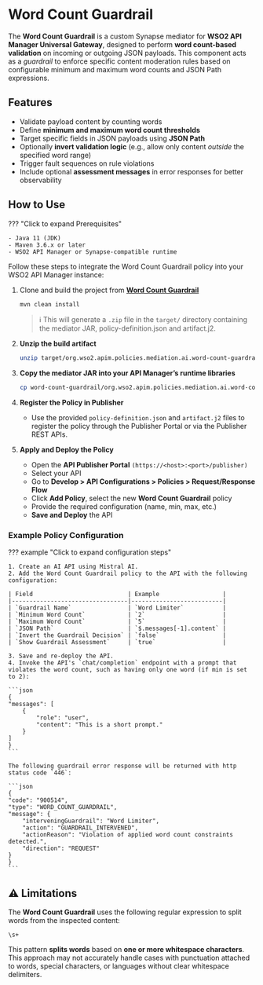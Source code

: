 # Word Count Guardrail

The **Word Count Guardrail** is a custom Synapse mediator for **WSO2 API Manager Universal Gateway**, designed to perform **word count-based validation** on incoming or outgoing JSON payloads. This component acts as a *guardrail* to enforce specific content moderation rules based on configurable minimum and maximum word counts and JSON Path expressions.

## Features

- Validate payload content by counting words
- Define **minimum and maximum word count thresholds**
- Target specific fields in JSON payloads using **JSON Path**
- Optionally **invert validation logic** (e.g., allow only content *outside* the specified word range)
- Trigger fault sequences on rule violations
- Include optional **assessment messages** in error responses for better observability

## How to Use

??? "Click to expand Prerequisites"

    - Java 11 (JDK)
    - Maven 3.6.x or later
    - WSO2 API Manager or Synapse-compatible runtime

Follow these steps to integrate the Word Count Guardrail policy into your WSO2 API Manager instance:

1. Clone and build the project from [**Word Count Guardrail**](https://github.com/wso2-extensions/apim-policies/tree/main/mediation/ai/word-count-guardrail/universal-gw/word-count-guardrail)

    ```bash
    mvn clean install
    ```

    > ℹ️ This will generate a `.zip` file in the `target/` directory containing the mediator JAR, policy-definition.json and artifact.j2.

2. **Unzip the build artifact** 
   ```bash
   unzip target/org.wso2.apim.policies.mediation.ai.word-count-guardrail-<version>-distribution.zip -d word-count-guardrail
   ```

3. **Copy the mediator JAR into your API Manager’s runtime libraries**   
   ```bash
   cp word-count-guardrail/org.wso2.apim.policies.mediation.ai.word-count-guardrail-<version>.jar $APIM_HOME/repository/components/lib/
   ```

4. **Register the Policy in Publisher**  
   - Use the provided `policy-definition.json` and `artifact.j2` files to register the policy through the Publisher Portal or via the Publisher REST APIs.

5. **Apply and Deploy the Policy**
   - Open the **API Publisher Portal** `(https://<host>:<port>/publisher)`
   - Select your API
   - Go to **Develop > API Configurations > Policies > Request/Response Flow**
   - Click **Add Policy**, select the new **Word Count Guardrail** policy
   - Provide the required configuration (name, min, max, etc.)
   - **Save and Deploy** the API

### Example Policy Configuration

??? example "Click to expand configuration steps"

    1. Create an AI API using Mistral AI.
    2. Add the Word Count Guardrail policy to the API with the following configuration:

    | Field                           | Example                  |
    |---------------------------------|--------------------------|
    | `Guardrail Name`                | `Word Limiter`           |
    | `Minimum Word Count`            | `2`                      |
    | `Maximum Word Count`            | `5`                      |
    | `JSON Path`                     | `$.messages[-1].content` |
    | `Invert the Guardrail Decision` | `false`                  |
    | `Show Guardrail Assessment`     | `true`                   |

    3. Save and re-deploy the API.
    4. Invoke the API's `chat/completion` endpoint with a prompt that violates the word count, such as having only one word (if min is set to 2):

    ```json
    {
    "messages": [
        {
            "role": "user",
            "content": "This is a short prompt."
        }
    ]
    }
    ```

    The following guardrail error response will be returned with http status code `446`:

    ```json
    {
    "code": "900514",
    "type": "WORD_COUNT_GUARDRAIL",
    "message": {
        "interveningGuardrail": "Word Limiter",
        "action": "GUARDRAIL_INTERVENED",
        "actionReason": "Violation of applied word count constraints detected.",
        "direction": "REQUEST"
    }
    }
    ```

## ⚠️ Limitations

The **Word Count Guardrail** uses the following regular expression to split words from the inspected content:

```regex
\s+
```

This pattern **splits words** based on **one or more whitespace characters**. This approach may not accurately handle cases with punctuation attached to words, special characters, or languages without clear whitespace delimiters.